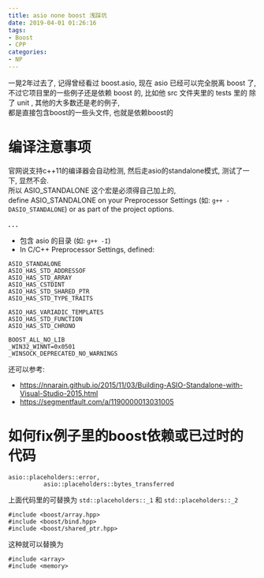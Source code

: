 ```yaml
---
title: asio none boost 浅踩坑
date: 2019-04-01 01:26:16
tags: 
- Boost
- CPP
categories:
- NP
---
```



一晃2年过去了, 记得曾经看过 boost.asio, 现在 asio 已经可以完全脱离 boost 了,  
不过它项目里的一些例子还是依赖 boost 的, 比如他 src 文件夹里的 tests 里的 除了 unit , 其他的大多数还是老的例子,   
都是直接包含boost的一些头文件, 也就是依赖boost的

# 编译注意事项

官网说支持c++11的编译器会自动检测, 然后走asio的standalone模式, 测试了一下, 显然不会.  
所以 ASIO_STANDALONE 这个宏是必须得自己加上的,  
define ASIO_STANDALONE on your Preprocessor Settings (如: `g++ -DASIO_STANDALONE`) or as part of the project options. 

**. . .**<!-- more -->

- 包含 asio 的目录 (如: `g++ -I`)
- In C/C++ Preprocessor Settings, defined:
```
ASIO_STANDALONE
ASIO_HAS_STD_ADDRESSOF
ASIO_HAS_STD_ARRAY
ASIO_HAS_CSTDINT
ASIO_HAS_STD_SHARED_PTR
ASIO_HAS_STD_TYPE_TRAITS

ASIO_HAS_VARIADIC_TEMPLATES
ASIO_HAS_STD_FUNCTION
ASIO_HAS_STD_CHRONO

BOOST_ALL_NO_LIB
_WIN32_WINNT=0x0501
_WINSOCK_DEPRECATED_NO_WARNINGS
```

还可以参考: 
- https://nnarain.github.io/2015/11/03/Building-ASIO-Standalone-with-Visual-Studio-2015.html
- https://segmentfault.com/a/1190000013031005


# 如何fix例子里的boost依赖或已过时的代码

```
asio::placeholders::error,
          asio::placeholders::bytes_transferred
```
上面代码里的可替换为 `std::placeholders::_1` 和 `std::placeholders::_2`

```
#include <boost/array.hpp>
#include <boost/bind.hpp>
#include <boost/shared_ptr.hpp>
```
这种就可以替换为
```
#include <array>
#include <memory>
```

